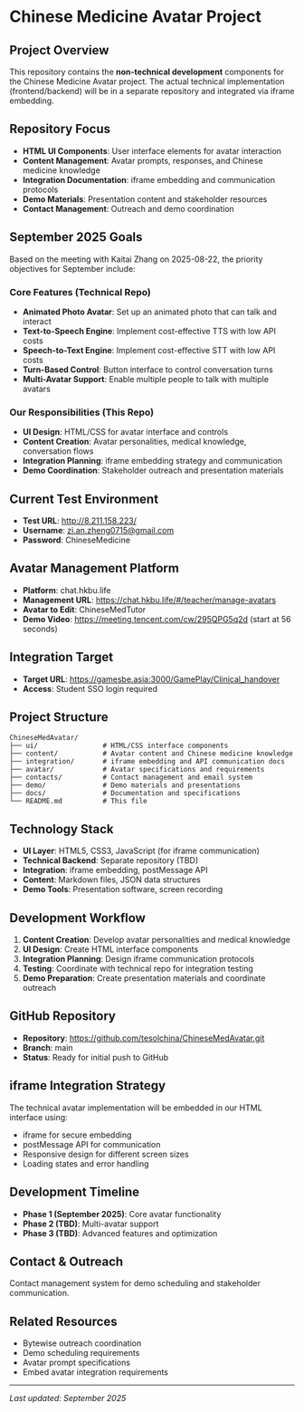 # Chinese Medicine Avatar Project

## Project Overview
This repository contains the **non-technical development** components for the Chinese Medicine Avatar project. The actual technical implementation (frontend/backend) will be in a separate repository and integrated via iframe embedding.

## Repository Focus
- **HTML UI Components**: User interface elements for avatar interaction
- **Content Management**: Avatar prompts, responses, and Chinese medicine knowledge
- **Integration Documentation**: iframe embedding and communication protocols
- **Demo Materials**: Presentation content and stakeholder resources
- **Contact Management**: Outreach and demo coordination

## September 2025 Goals
Based on the meeting with Kaitai Zhang on 2025-08-22, the priority objectives for September include:

### Core Features (Technical Repo)
- **Animated Photo Avatar**: Set up an animated photo that can talk and interact
- **Text-to-Speech Engine**: Implement cost-effective TTS with low API costs
- **Speech-to-Text Engine**: Implement cost-effective STT with low API costs  
- **Turn-Based Control**: Button interface to control conversation turns
- **Multi-Avatar Support**: Enable multiple people to talk with multiple avatars

### Our Responsibilities (This Repo)
- **UI Design**: HTML/CSS for avatar interface and controls
- **Content Creation**: Avatar personalities, medical knowledge, conversation flows
- **Integration Planning**: iframe embedding strategy and communication
- **Demo Coordination**: Stakeholder outreach and presentation materials

## Current Test Environment
- **Test URL**: http://8.211.158.223/
- **Username**: zi.an.zheng0715@gmail.com
- **Password**: ChineseMedicine

## Avatar Management Platform
- **Platform**: chat.hkbu.life
- **Management URL**: https://chat.hkbu.life/#/teacher/manage-avatars
- **Avatar to Edit**: ChineseMedTutor
- **Demo Video**: https://meeting.tencent.com/cw/295QPG5q2d (start at 56 seconds)

## Integration Target
- **Target URL**: https://gamesbe.asia:3000/GamePlay/Clinical_handover
- **Access**: Student SSO login required

## Project Structure
```
ChineseMedAvatar/
├── ui/                # HTML/CSS interface components
├── content/           # Avatar content and Chinese medicine knowledge
├── integration/       # iframe embedding and API communication docs
├── avatar/            # Avatar specifications and requirements
├── contacts/          # Contact management and email system
├── demo/              # Demo materials and presentations
├── docs/              # Documentation and specifications
└── README.md          # This file
```

## Technology Stack
- **UI Layer**: HTML5, CSS3, JavaScript (for iframe communication)
- **Technical Backend**: Separate repository (TBD)
- **Integration**: iframe embedding, postMessage API
- **Content**: Markdown files, JSON data structures
- **Demo Tools**: Presentation software, screen recording

## Development Workflow
1. **Content Creation**: Develop avatar personalities and medical knowledge
2. **UI Design**: Create HTML interface components
3. **Integration Planning**: Design iframe communication protocols
4. **Testing**: Coordinate with technical repo for integration testing
5. **Demo Preparation**: Create presentation materials and coordinate outreach

## GitHub Repository
- **Repository**: https://github.com/tesolchina/ChineseMedAvatar.git
- **Branch**: main
- **Status**: Ready for initial push to GitHub

## iframe Integration Strategy
The technical avatar implementation will be embedded in our HTML interface using:
- iframe for secure embedding
- postMessage API for communication
- Responsive design for different screen sizes
- Loading states and error handling

## Development Timeline
- **Phase 1 (September 2025)**: Core avatar functionality
- **Phase 2 (TBD)**: Multi-avatar support
- **Phase 3 (TBD)**: Advanced features and optimization

## Contact & Outreach
Contact management system for demo scheduling and stakeholder communication.

## Related Resources
- Bytewise outreach coordination
- Demo scheduling requirements
- Avatar prompt specifications
- Embed avatar integration requirements

---
*Last updated: September 2025*